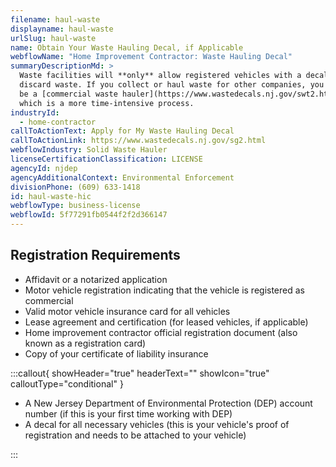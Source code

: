 ```yaml
---
filename: haul-waste
displayname: haul-waste
urlSlug: haul-waste
name: Obtain Your Waste Hauling Decal, if Applicable
webflowName: "Home Improvement Contractor: Waste Hauling Decal"
summaryDescriptionMd: >
  Waste facilities will **only** allow registered vehicles with a decal to
  discard waste. If you collect or haul waste for other companies, you need to
  be a [commercial waste hauler](https://www.wastedecals.nj.gov/swt2.html),
  which is a more time-intensive process.
industryId:
  - home-contractor
callToActionText: Apply for My Waste Hauling Decal
callToActionLink: https://www.wastedecals.nj.gov/sg2.html
webflowIndustry: Solid Waste Hauler
licenseCertificationClassification: LICENSE
agencyId: njdep
agencyAdditionalContext: Environmental Enforcement
divisionPhone: (609) 633-1418
id: haul-waste-hic
webflowType: business-license
webflowId: 5f77291fb0544f2f2d366147
---
```


## Registration Requirements

- Affidavit or a notarized application
- Motor vehicle registration indicating that the vehicle is registered as commercial
- Valid motor vehicle insurance card for all vehicles
- Lease agreement and certification (for leased vehicles, if applicable)
- Home improvement contractor official registration document (also known as a registration card)
- Copy of your certificate of liability insurance

:::callout{ showHeader="true" headerText="" showIcon="true" calloutType="conditional" }

- A New Jersey Department of Environmental Protection (DEP) account number (if this is your first time working with DEP)
- A decal for all necessary vehicles (this is your vehicle's proof of registration and needs to be attached to your vehicle)

:::
